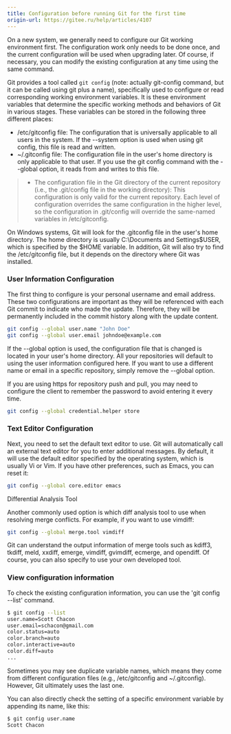 ```yaml
---
title: Configuration before running Git for the first time
origin-url: https://gitee.ru/help/articles/4107
---
```


On a new system, we generally need to configure our Git working environment first. The configuration work only needs to be done once, and the current configuration will be used when upgrading later. Of course, if necessary, you can modify the existing configuration at any time using the same command.

Git provides a tool called `git config` (note: actually git-config command, but it can be called using git plus a name), specifically used to configure or read corresponding working environment variables. It is these environment variables that determine the specific working methods and behaviors of Git in various stages. These variables can be stored in the following three different places:

- /etc/gitconfig file: The configuration that is universally applicable to all users in the system. If the --system option is used when using git config, this file is read and written.
- ~/.gitconfig file: The configuration file in the user's home directory is only applicable to that user. If you use the git config command with the --global option, it reads from and writes to this file.
> - The configuration file in the Git directory of the current repository (i.e., the .git/config file in the working directory): This configuration is only valid for the current repository. Each level of configuration overrides the same configuration in the higher level, so the configuration in .git/config will override the same-named variables in /etc/gitconfig.

On Windows systems, Git will look for the .gitconfig file in the user's home directory. The home directory is usually C:\Documents and Settings\$USER, which is specified by the $HOME variable. In addition, Git will also try to find the /etc/gitconfig file, but it depends on the directory where Git was installed.

### **User Information Configuration**

The first thing to configure is your personal username and email address. These two configurations are important as they will be referenced with each Git commit to indicate who made the update. Therefore, they will be permanently included in the commit history along with the update content.

```bash
git config --global user.name "John Doe"
git config --global user.email johndoe@example.com
```

If the --global option is used, the configuration file that is changed is located in your user's home directory. All your repositories will default to using the user information configured here. If you want to use a different name or email in a specific repository, simply remove the --global option.

If you are using https for repository push and pull, you may need to configure the client to remember the password to avoid entering it every time.

```bash
git config --global credential.helper store
```

### **Text Editor Configuration**

Next, you need to set the default text editor to use. Git will automatically call an external text editor for you to enter additional messages. By default, it will use the default editor specified by the operating system, which is usually Vi or Vim. If you have other preferences, such as Emacs, you can reset it:

```bash
git config --global core.editor emacs
```

Differential Analysis Tool

Another commonly used option is which diff analysis tool to use when resolving merge conflicts. For example, if you want to use vimdiff:

```bash
git config --global merge.tool vimdiff
```

Git can understand the output information of merge tools such as kdiff3, tkdiff, meld, xxdiff, emerge, vimdiff, gvimdiff, ecmerge, and opendiff. Of course, you can also specify to use your own developed tool.

### **View configuration information**

To check the existing configuration information, you can use the 'git config --list' command.

```bash
$ git config --list
user.name=Scott Chacon
user.email=schacon@gmail.com
color.status=auto
color.branch=auto
color.interactive=auto
color.diff=auto
...
```

Sometimes you may see duplicate variable names, which means they come from different configuration files (e.g., /etc/gitconfig and ~/.gitconfig). However, Git ultimately uses the last one.

You can also directly check the setting of a specific environment variable by appending its name, like this:

```bash
$ git config user.name
Scott Chacon
```